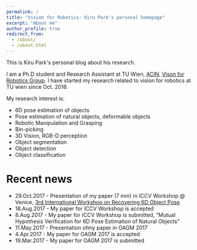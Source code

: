 ```yaml
---
permalink: /
title: "Vision for Robotics: Kiru Park's personal homepage"
excerpt: "About me"
author_profile: true
redirect_from:
  - /about/
  - /about.html
---
```


This is Kiru Park's personal blog about his research.

I am a Ph.D student and Research Assistant at TU Wien, [ACIN](https://www.acin.tuwien.ac.at/en/), [Vison for Robotics Group](https://www.acin.tuwien.ac.at/en/vision-for-robotics/). I have started my research related to vision for robotics at TU wien since Oct. 2016.

My research interest is:
- 6D pose estimation of objects
- Pose estimation of natural objects, deformable objects
- Robotic Manipulation and Grasping
- Bin-picking
- 3D Vision, RGB-D perception
- Object segmentation
- Object detection
- Object classification

Recent news
===
- 29.Oct.2017 - Presentation of my paper (7 min) in ICCV Workshop @ Venice, [3rd International Workshop on Recovering 6D Object Pose](http://cmp.felk.cvut.cz/sixd/workshop_2017/)
- 18.Aug.2017 - My paper for ICCV Workshop is accepted
- 8.Aug.2017 - My paper for ICCV Workshop is submitted, "Mutual Hypothesis Verification for 6D Pose Estimation of Natural Objects"
- 11.May.2017 - Presentation ofmy paper in OAGM 2017
- 4.Apr.2017 - My paper for OAGM 2017 is accepted
- 19.Mar.2017 - My paper for OAGM 2017 is submitted
